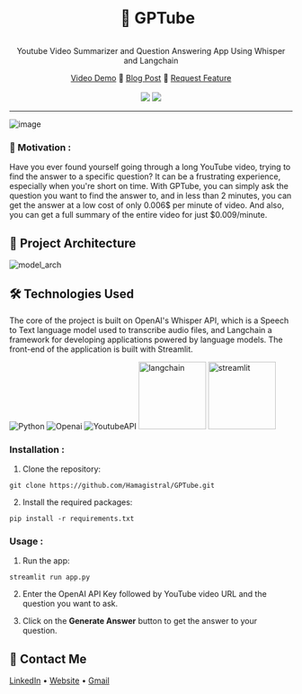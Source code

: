 <div align="center">
  <div id="user-content-toc">
    <ul>
      <summary><h1 style="display: inline-block;">🎥 GPTube</h1></summary>
    </ul>
  </div>
  
  <p>Youtube Video Summarizer and Question Answering App Using Whisper and Langchain</p>
    <a href="https://www.youtube.com/watch?v=uuuv3ooY1WQ" target="_blank">Video Demo</a>
    🌟
    <a href="https://medium.com/@hamza.lbelghiti/how-openai-whisper-and-langchain-can-answer-any-question-you-have-from-a-youtube-video-278d04cc3460" target="_blank">Blog Post</a>
    🌌
    <a href="https://github.com/Hamagistral/GPTube/issues" target="_blank">Request Feature</a>
</div>
<br>
<div align="center">
      <img src="https://img.shields.io/github/repo-size/hamagistral/gptube?color=blue&style=plastic"/>
      <img src="https://img.shields.io/github/stars/hamagistral/gptube?color=blue&style=social"/>
</div>

<hr>

![image](https://github.com/Hamagistral/GPTube/assets/66017329/30a0ab1c-3d57-4f0e-9fab-aaf8e64b29c8)

### 🎯 Motivation :

Have you ever found yourself going through a long YouTube video, trying to find the answer to a specific question? It can be a frustrating experience, especially when you're short on time. With GPTube, you can simply ask the question you want to find the answer to, and in less than 2 minutes, you can get the answer at a low cost of only 0.006$ per minute of video. And also, you can get a full summary of the entire video for just $0.009/minute.

## 📝 Project Architecture

![model_arch](https://user-images.githubusercontent.com/66017329/231509367-9c86fd11-b862-426d-a7f3-26743e87659b.png)

## 🛠️ Technologies Used

The core of the project is built on OpenAI's Whisper API, which is a Speech to Text language model used to transcribe audio files, and Langchain a framework for developing applications powered by language models. The front-end of the application is built with Streamlit.

![Python](https://img.shields.io/badge/python-3670A0?style=for-the-badge&logo=python&logoColor=ffdd54)
![Openai](https://img.shields.io/badge/OpenAI-412991.svg?style=for-the-badge&logo=OpenAI&logoColor=white)
![YoutubeAPI](https://img.shields.io/badge/YouTube-FF0000.svg?style=for-the-badge&logo=YouTube&logoColor=white)
<img src="https://github.com/Hamagistral/DataEngineeringJobs-Analysis/assets/66017329/e3a58405-4096-4644-beab-918054922b24" alt="langchain" width="120">
<img src="https://user-images.githubusercontent.com/66017329/223900076-e1d5c1e5-7c4d-4b73-84e7-ae7d66149bc6.png" alt="streamlit" width="120">

### Installation : 
1. Clone the repository:

`git clone https://github.com/Hamagistral/GPTube.git`

2. Install the required packages:

`pip install -r requirements.txt`

### Usage : 
1. Run the app:

`streamlit run app.py`

2. Enter the OpenAI API Key followed by YouTube video URL and the question you want to ask.

3. Click on the **Generate Answer** button to get the answer to your question.

## 📨 Contact Me

[LinkedIn](https://www.linkedin.com/in/hamza-elbelghiti/) •
[Website](https://hamagistral.me) •
[Gmail](hamza.lbelghiti@gmail.com)

